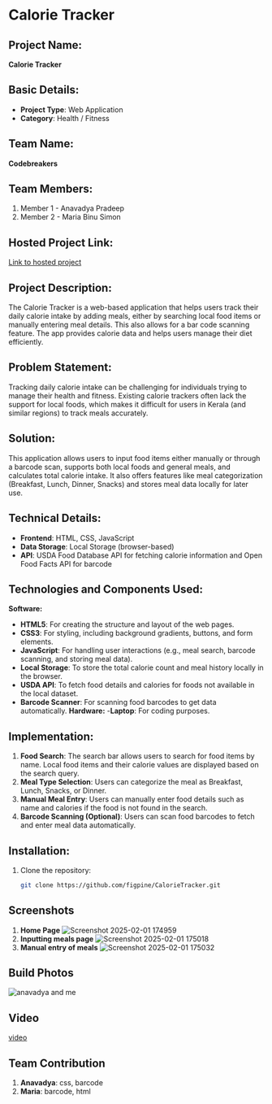 # Calorie Tracker

## Project Name:
**Calorie Tracker**

## Basic Details:
- **Project Type**: Web Application
- **Category**: Health / Fitness

## Team Name:
**Codebreakers**

## Team Members:
1. Member 1 - Anavadya Pradeep
2. Member 2 - Maria Binu Simon

## Hosted Project Link:
[Link to hosted project](https://figpine.github.io/CalorieTracker/)

## Project Description:
The Calorie Tracker is a web-based application that helps users track their daily calorie intake by adding meals, either by searching local food items or manually entering meal details. This also allows for a bar code scanning feature. The app provides calorie data and helps users manage their diet efficiently.

## Problem Statement:
Tracking daily calorie intake can be challenging for individuals trying to manage their health and fitness. Existing calorie trackers often lack the support for local foods, which makes it difficult for users in Kerala (and similar regions) to track meals accurately.

## Solution:
This application allows users to input food items either manually or through a barcode scan, supports both local foods and general meals, and calculates total calorie intake. It also offers features like meal categorization (Breakfast, Lunch, Dinner, Snacks) and stores meal data locally for later use.

## Technical Details:
- **Frontend**: HTML, CSS, JavaScript
- **Data Storage**: Local Storage (browser-based)
- **API**: USDA Food Database API for fetching calorie information and Open Food Facts API for barcode 

## Technologies and Components Used:
**Software:**
- **HTML5**: For creating the structure and layout of the web pages.
- **CSS3**: For styling, including background gradients, buttons, and form elements.
- **JavaScript**: For handling user interactions (e.g., meal search, barcode scanning, and storing meal data).
- **Local Storage**: To store the total calorie count and meal history locally in the browser.
- **USDA API**: To fetch food details and calories for foods not available in the local dataset.
- **Barcode Scanner**: For scanning food barcodes to get data automatically.
  **Hardware:**
-**Laptop**: For coding purposes.

## Implementation:
1. **Food Search**: The search bar allows users to search for food items by name. Local food items and their calorie values are displayed based on the search query.
2. **Meal Type Selection**: Users can categorize the meal as Breakfast, Lunch, Snacks, or Dinner.
3. **Manual Meal Entry**: Users can manually enter food details such as name and calories if the food is not found in the search.
4. **Barcode Scanning (Optional)**: Users can scan food barcodes to fetch and enter meal data automatically.

## Installation:
1. Clone the repository:
   ```bash
   git clone https://github.com/figpine/CalorieTracker.git

## Screenshots
1. **Home Page**
![Screenshot 2025-02-01 174959](https://github.com/user-attachments/assets/ca419bc2-29e3-4393-9f01-25429eb88490)
2. **Inputting meals page**
![Screenshot 2025-02-01 175018](https://github.com/user-attachments/assets/3448cfe5-1409-4fdd-984b-4f85658e7273)
3. **Manual entry of meals**
![Screenshot 2025-02-01 175032](https://github.com/user-attachments/assets/8eaaf30c-c6bb-4d91-b4a3-8e9101e82430)

## Build Photos
![anavadya and me](https://github.com/user-attachments/assets/b802e586-ad26-4b4f-8c90-abac33316b00)

## Video
[video](https://drive.google.com/file/d/1XWM_-6NkvPeyZBUh5ixQoUJnKmlbY9sI/view?usp=sharing)

## Team Contribution
1. **Anavadya**: css, barcode
2. **Maria**: barcode, html
